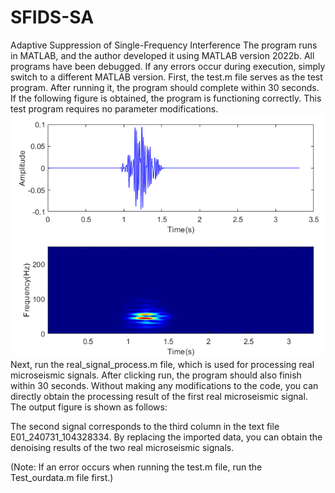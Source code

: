 # SFIDS-SA
Adaptive Suppression of Single-Frequency Interference
The program runs in MATLAB, and the author developed it using MATLAB version 2022b. All programs have been debugged. If any errors occur during execution, simply switch to a different MATLAB version.
First, the test.m file serves as the test program. After running it, the program should complete within 30 seconds. If the following figure is obtained, the program is functioning correctly. This test program requires no parameter modifications.
![image](https://github.com/Ivy-love-520/SFIDS-SA/blob/main/picture/%E5%9B%BE%E4%B8%80.tif)
Next, run the real_signal_process.m file, which is used for processing real microseismic signals. After clicking run, the program should also finish within 30 seconds. Without making any modifications to the code, you can directly obtain the processing result of the first real microseismic signal. The output figure is shown as follows:

The second signal corresponds to the third column in the text file E01_240731_104328334. By replacing the imported data, you can obtain the denoising results of the two real microseismic signals.

(Note: If an error occurs when running the test.m file, run the Test_ourdata.m file first.)
